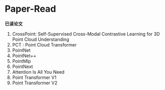 # Paper-Read

**已读论文**

1. CrossPoint: Self-Supervised Cross-Modal Contrastive Learning for 3D Point Cloud Understanding
2. PCT : Point Cloud Transformer 
3. PointNet
4. PointNet++
5. PointMlp
6. PointNext
7. Attention Is All You Need
8. Point Transformer V1
9. Point Transformer V2
